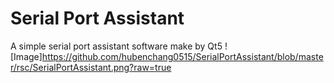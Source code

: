 # Serial Port Assistant
A simple serial port assistant software make by Qt5
![Image]https://github.com/hubenchang0515/SerialPortAssistant/blob/master/rsc/SerialPortAssistant.png?raw=true
